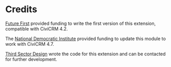 # Credits

[Future First](http://futurefirst.org.uk/) provided funding to write the first version of this extension, compatible with CiviCRM 4.2.

The [National Democratic Institute](https://ndi.org/) provided funding to update this module to work with CiviCRM 4.7.

[Third Sector Design](https://thirdsectordesign.org) wrote the code for this extension and can be contacted for further development.
